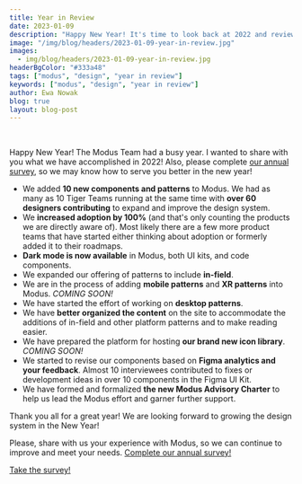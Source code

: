 ```yaml
---
title: Year in Review
date: 2023-01-09
description: "Happy New Year! It's time to look back at 2022 and review all we have accomplished. Also, please take our annual survey to share with us your feedback."
image: "/img/blog/headers/2023-01-09-year-in-review.jpg"
images:
  - img/blog/headers/2023-01-09-year-in-review.jpg
headerBgColor: "#333a48"
tags: ["modus", "design", "year in review"]
keywords: ["modus", "design", "year in review"]
author: Ewa Nowak
blog: true
layout: blog-post
---
```


<br>

Happy New Year! The Modus Team had a busy year. I wanted to share with you what we have accomplished in 2022! Also, please complete [our annual survey](https://forms.gle/3jtbAaEdhL4s37E4A), so we may know how to serve you better in the new year!

- We added **10 new components and patterns** to Modus. We had as many as 10 Tiger Teams running at the same time with **over 60 designers contributing** to expand and improve the design system.
- We **increased adoption by 100%** (and that's only counting the products we are directly aware of). Most likely there are a few more product teams that have started either thinking about adoption or formerly added it to their roadmaps.
- **Dark mode is now available** in Modus, both UI kits, and code components.
- We expanded our offering of patterns to include **in-field**.
- We are in the process of adding **mobile patterns** and **XR patterns** into Modus.  _COMING SOON!_
- We have started the effort of working on **desktop patterns**.
- We have **better organized the content** on the site to accommodate the additions of in-field and other platform patterns and to make reading easier.
- We have prepared the platform for hosting **our brand new icon library**. _COMING SOON!_
- We started to revise our components based on **Figma analytics and your feedback**. Almost 10 interviewees contributed to fixes or development ideas in over 10 components in the Figma UI Kit.
- We have formed and formalized **the new Modus Advisory Charter** to help us lead the Modus effort and garner further support.

Thank you all for a great year! We are looking forward to growing the design system in the New Year!

Please, share with us your experience with Modus, so we can continue to improve and meet your needs. [Complete our annual survey!](https://forms.gle/3jtbAaEdhL4s37E4A)

<a href="https://forms.gle/3jtbAaEdhL4s37E4A" target="_blank" class="btn btn-primary mb-1">
Take the survey!
</a>
